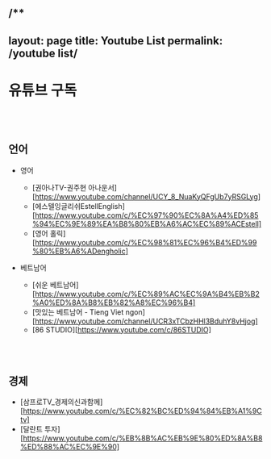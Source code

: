 /**
---
layout: page
title: Youtube List
permalink: /youtube list/
---

# 유튜브 구독

<br><br>

## 언어

- 영어
    - [권아나TV-권주현 아나운서][https://www.youtube.com/channel/UCY_8_NuaKyQFgUb7yRSGLyg]
    - [에스텔잉글리쉬EstellEnglish][https://www.youtube.com/c/%EC%97%90%EC%8A%A4%ED%85%94%EC%9E%89%EA%B8%80%EB%A6%AC%EC%89%ACEstell]
    - [영어 홀릭][https://www.youtube.com/c/%EC%98%81%EC%96%B4%ED%99%80%EB%A6%ADengholic]

- 베트남어
    - [쉬운 베트남어][https://www.youtube.com/c/%EC%89%AC%EC%9A%B4%EB%B2%A0%ED%8A%B8%EB%82%A8%EC%96%B4]
    - [맛있는 베트남어 - Tieng Viet ngon][https://www.youtube.com/channel/UCR3xTCbzHHl3BduhY8vHjog]
    - [86 STUDIO][https://www.youtube.com/c/86STUDIO]

<br><br>

## 경제

- [삼프로TV_경제의신과함께][https://www.youtube.com/c/%EC%82%BC%ED%94%84%EB%A1%9Ctv]
- [달란트 투자][https://www.youtube.com/c/%EB%8B%AC%EB%9E%80%ED%8A%B8%ED%88%AC%EC%9E%90]